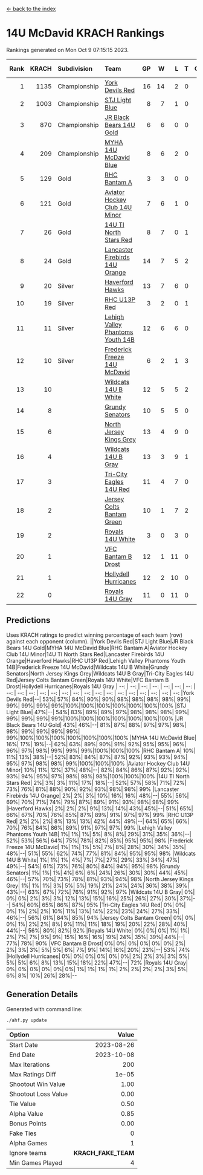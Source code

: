 [<- back to the index](readme.md)
# 14U McDavid KRACH Rankings
Rankings generated on Mon Oct  9 07:15:15 2023.

Rank|KRACH|Subdivision|Team|GP|W|L|T|OTW|OTL|SoS|Exp Wins|Win Diff
---:|---:|:---|:---|---:|---:|---:|---:|---:|---:|---:|---:|---:
1|1135|Championship|[York Devils Red](https://gamesheetstats.com/seasons/3659/teams/140644/schedule)|16|14|2|0|0|0|519|14.8|-0.0
2|1003|Championship|[STJ Light Blue](https://gamesheetstats.com/seasons/3659/teams/140639/schedule)|8|7|1|0|0|0|263|7.8|-0.0
3|870|Championship|[JR Black Bears 14U Gold](https://gamesheetstats.com/seasons/3659/teams/140633/schedule)|6|6|0|0|0|0|21|6.9|0.0
4|209|Championship|[MYHA 14U McDavid Blue](https://gamesheetstats.com/seasons/3659/teams/140636/schedule)|8|6|2|0|0|0|264|6.8|-0.0
5|129|Gold|[RHC Bantam A](https://gamesheetstats.com/seasons/3659/teams/140618/schedule)|3|3|0|0|0|0|5|3.9|0.0
6|121|Gold|[Aviator Hockey Club 14U Minor](https://gamesheetstats.com/seasons/3659/teams/140627/schedule)|7|6|1|0|0|0|113|6.9|0.0
7|26|Gold|[14U TI North Stars Red](https://gamesheetstats.com/seasons/3659/teams/140626/schedule)|8|7|0|1|0|0|2|8.4|0.0
8|24|Gold|[Lancaster Firebirds 14U Orange](https://gamesheetstats.com/seasons/3659/teams/140634/schedule)|14|7|5|2|0|0|187|8.9|0.0
9|20|Silver|[Haverford Hawks](https://gamesheetstats.com/seasons/3659/teams/140630/schedule)|13|7|6|0|0|0|313|7.9|0.0
10|19|Silver|[RHC U13P Red](https://gamesheetstats.com/seasons/3659/teams/140619/schedule)|3|2|0|1|0|0|4|3.4|0.0
11|11|Silver|[Lehigh Valley Phantoms Youth 14B](https://gamesheetstats.com/seasons/3659/teams/140635/schedule)|12|6|6|0|1|1|186|6.9|0.0
12|10|Silver|[Frederick Freeze 14U McDavid](https://gamesheetstats.com/seasons/3659/teams/140628/schedule)|6|2|1|3|0|0|11|4.4|0.0
13|10||[Wildcats 14U B White](https://gamesheetstats.com/seasons/3659/teams/140643/schedule)|12|5|5|2|1|1|112|6.9|0.0
14|8||[Grundy Senators](https://gamesheetstats.com/seasons/3659/teams/140629/schedule)|10|5|5|0|0|0|173|5.9|0.0
15|6||[North Jersey Kings Grey](https://gamesheetstats.com/seasons/3659/teams/140637/schedule)|13|4|9|0|1|0|98|4.9|0.0
16|4||[Wildcats 14U B Gray](https://gamesheetstats.com/seasons/3659/teams/140642/schedule)|13|3|9|1|0|0|111|4.4|0.0
17|3||[Tri-City Eagles 14U Red](https://gamesheetstats.com/seasons/3659/teams/140640/schedule)|11|4|7|0|1|0|198|4.9|0.0
18|2||[Jersey Colts Bantam Green](https://gamesheetstats.com/seasons/3659/teams/140632/schedule)|10|1|7|2|0|0|116|2.9|0.0
19|2||[Royals 14U White](https://gamesheetstats.com/seasons/3659/teams/140620/schedule)|3|0|3|0|0|1|570|0.9|0.0
20|1||[VFC Bantam B Drost](https://gamesheetstats.com/seasons/3659/teams/140641/schedule)|12|1|11|0|0|1|161|1.9|0.0
21|1||[Hollydell Hurricanes](https://gamesheetstats.com/seasons/3659/teams/140631/schedule)|12|2|10|0|0|0|96|2.9|0.0
22|0||[Royals 14U Gray](https://gamesheetstats.com/seasons/3659/teams/140638/schedule)|11|0|11|0|0|0|93|0.9|0.0

## Predictions
Uses KRACH ratings to predict winning percentage of each team (row) against each opponent (column).
||York Devils Red|STJ Light Blue|JR Black Bears 14U Gold|MYHA 14U McDavid Blue|RHC Bantam A|Aviator Hockey Club 14U Minor|14U TI North Stars Red|Lancaster Firebirds 14U Orange|Haverford Hawks|RHC U13P Red|Lehigh Valley Phantoms Youth 14B|Frederick Freeze 14U McDavid|Wildcats 14U B White|Grundy Senators|North Jersey Kings Grey|Wildcats 14U B Gray|Tri-City Eagles 14U Red|Jersey Colts Bantam Green|Royals 14U White|VFC Bantam B Drost|Hollydell Hurricanes|Royals 14U Gray
| --: | --: | --: | --: | --: | --: | --: | --: | --: | --: | --: | --: | --: | --: | --: | --: | --: | --: | --: | --: | --: | --: | --: 
|York Devils Red|--| 53%| 57%| 84%| 90%| 90%| 98%| 98%| 98%| 98%| 99%| 99%| 99%| 99%| 99%|100%|100%|100%|100%|100%|100%|100%
|STJ Light Blue| 47%|--| 54%| 83%| 89%| 89%| 97%| 98%| 98%| 98%| 99%| 99%| 99%| 99%| 99%|100%|100%|100%|100%|100%|100%|100%
|JR Black Bears 14U Gold| 43%| 46%|--| 81%| 87%| 88%| 97%| 97%| 98%| 98%| 99%| 99%| 99%| 99%| 99%|100%|100%|100%|100%|100%|100%|100%
|MYHA 14U McDavid Blue| 16%| 17%| 19%|--| 62%| 63%| 89%| 90%| 91%| 92%| 95%| 95%| 96%| 96%| 97%| 98%| 99%| 99%| 99%|100%|100%|100%
|RHC Bantam A| 10%| 11%| 13%| 38%|--| 52%| 83%| 84%| 87%| 87%| 92%| 93%| 93%| 94%| 95%| 97%| 98%| 98%| 99%|100%|100%|100%
|Aviator Hockey Club 14U Minor| 10%| 11%| 12%| 37%| 48%|--| 82%| 84%| 86%| 87%| 92%| 92%| 93%| 94%| 95%| 97%| 98%| 98%| 98%|100%|100%|100%
|14U TI North Stars Red|  2%|  3%|  3%| 11%| 17%| 18%|--| 52%| 57%| 58%| 71%| 72%| 73%| 76%| 81%| 88%| 90%| 92%| 93%| 98%| 98%| 99%
|Lancaster Firebirds 14U Orange|  2%|  2%|  3%| 10%| 16%| 16%| 48%|--| 55%| 56%| 69%| 70%| 71%| 74%| 79%| 87%| 89%| 91%| 93%| 98%| 98%| 99%
|Haverford Hawks|  2%|  2%|  2%|  9%| 13%| 14%| 43%| 45%|--| 51%| 65%| 66%| 67%| 70%| 76%| 85%| 87%| 89%| 91%| 97%| 97%| 99%
|RHC U13P Red|  2%|  2%|  2%|  8%| 13%| 13%| 42%| 44%| 49%|--| 64%| 65%| 66%| 70%| 76%| 84%| 86%| 89%| 91%| 97%| 97%| 99%
|Lehigh Valley Phantoms Youth 14B|  1%|  1%|  1%|  5%|  8%|  8%| 29%| 31%| 35%| 36%|--| 52%| 53%| 56%| 64%| 75%| 78%| 82%| 85%| 95%| 95%| 98%
|Frederick Freeze 14U McDavid|  1%|  1%|  1%|  5%|  7%|  8%| 28%| 30%| 34%| 35%| 48%|--| 51%| 55%| 62%| 74%| 77%| 81%| 84%| 95%| 95%| 98%
|Wildcats 14U B White|  1%|  1%|  1%|  4%|  7%|  7%| 27%| 29%| 33%| 34%| 47%| 49%|--| 54%| 61%| 73%| 76%| 80%| 84%| 94%| 95%| 98%
|Grundy Senators|  1%|  1%|  1%|  4%|  6%|  6%| 24%| 26%| 30%| 30%| 44%| 45%| 46%|--| 57%| 70%| 73%| 78%| 81%| 93%| 94%| 98%
|North Jersey Kings Grey|  1%|  1%|  1%|  3%|  5%|  5%| 19%| 21%| 24%| 24%| 36%| 38%| 39%| 43%|--| 63%| 67%| 72%| 76%| 91%| 92%| 97%
|Wildcats 14U B Gray|  0%|  0%|  0%|  2%|  3%|  3%| 12%| 13%| 15%| 16%| 25%| 26%| 27%| 30%| 37%|--| 54%| 60%| 65%| 86%| 87%| 95%
|Tri-City Eagles 14U Red|  0%|  0%|  0%|  1%|  2%|  2%| 10%| 11%| 13%| 14%| 22%| 23%| 24%| 27%| 33%| 46%|--| 56%| 61%| 84%| 85%| 94%
|Jersey Colts Bantam Green|  0%|  0%|  0%|  1%|  2%|  2%|  8%|  9%| 11%| 11%| 18%| 19%| 20%| 22%| 28%| 40%| 44%|--| 56%| 80%| 82%| 92%
|Royals 14U White|  0%|  0%|  0%|  1%|  1%|  2%|  7%|  7%|  9%|  9%| 15%| 16%| 16%| 19%| 24%| 35%| 39%| 44%|--| 77%| 78%| 90%
|VFC Bantam B Drost|  0%|  0%|  0%|  0%|  0%|  0%|  2%|  2%|  3%|  3%|  5%|  5%|  6%|  7%|  9%| 14%| 16%| 20%| 23%|--| 53%| 74%
|Hollydell Hurricanes|  0%|  0%|  0%|  0%|  0%|  0%|  2%|  2%|  3%|  3%|  5%|  5%|  5%|  6%|  8%| 13%| 15%| 18%| 22%| 47%|--| 72%
|Royals 14U Gray|  0%|  0%|  0%|  0%|  0%|  0%|  1%|  1%|  1%|  1%|  2%|  2%|  2%|  2%|  3%|  5%|  6%|  8%| 10%| 26%| 28%|--

## Generation Details

Generated with command line:
```
./ahf.py update
```

| Option | Value |
| :----- | ----: |
| Start Date | 2023-08-26 |
| End Date | 2023-10-08 |
| Max Iterations | 200 |
| Max Ratings Diff | 1e-05 |
| Shootout Win Value | 1.00 |
| Shootout Loss Value | 0.00 |
| Tie Value | 0.50 |
| Alpha Value | 0.85 |
| Bonus Points | 0.00 |
| Fake Ties | 0 |
| Alpha Games | 1 |
| Ignore teams | __KRACH_FAKE_TEAM__ |
| Min Games Played | 4 |

